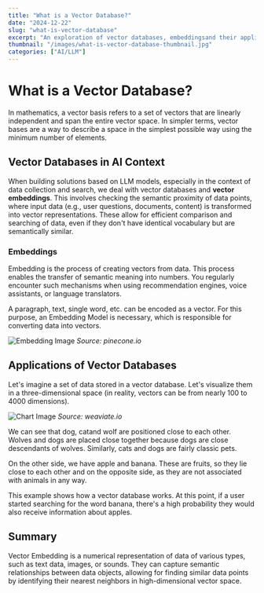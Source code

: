 ```yaml
---
title: "What is a Vector Database?"
date: "2024-12-22"
slug: "what-is-vector-database"
excerpt: "An exploration of vector databases, embeddingsand their applications in AI and machine learning"
thumbnail: "/images/what-is-vector-database-thumbnail.jpg"
categories: ["AI/LLM"]
---
```


# What is a Vector Database?

In mathematics, a vector basis refers to a set of vectors that are linearly independent and span the entire vector space. In simpler terms, vector bases are a way to describe a space in the simplest possible way using the minimum number of elements.

## Vector Databases in AI Context

When building solutions based on LLM models, especially in the context of data collection and search, we deal with vector databases and **vector embeddings**. This involves checking the semantic proximity of data points, where input data (e.g., user questions, documents, content) is transformed into vector representations. These allow for efficient comparison and searching of data, even if they don't have identical vocabulary but are semantically similar.

### Embeddings

Embedding is the process of creating vectors from data. This process enables the transfer of semantic meaning into numbers. You regularly encounter such mechanisms when using recommendation engines, voice assistants, or language translators.

A paragraph, text, single word, etc. can be encoded as a vector. For this purpose, an Embedding Model is necessary, which is responsible for converting data into vectors.

![Embedding Image](/images/embedding.png)
*Source: pinecone.io*

## Applications of Vector Databases

Let's imagine a set of data stored in a vector database. Let's visualize them in a three-dimensional space (in reality, vectors can be from nearly 100 to 4000 dimensions).

![Chart Image](/images/chart.png)
*Source: weaviate.io*

We can see that dog, catand wolf are positioned close to each other. Wolves and dogs are placed close together because dogs are close descendants of wolves. Similarly, cats and dogs are fairly classic pets.

On the other side, we have apple and banana. These are fruits, so they lie close to each other and on the opposite side, as they are not associated with animals in any way.

This example shows how a vector database works. At this point, if a user started searching for the word banana, there's a high probability they would also receive information about apples.

## Summary

Vector Embedding is a numerical representation of data of various types, such as text data, images, or sounds. They can capture semantic relationships between data objects, allowing for finding similar data points by identifying their nearest neighbors in high-dimensional vector space.